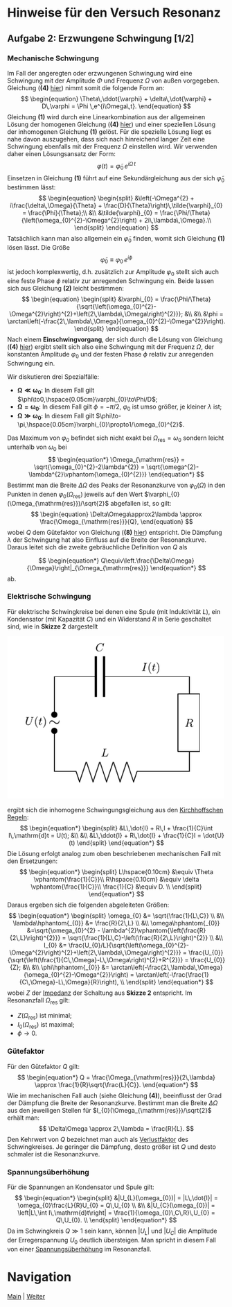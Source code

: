 # Hinweise für den Versuch Resonanz

## Aufgabe 2: Erzwungene Schwingung [1/2]

### Mechanische Schwingung

Im Fall der angeregten oder erzwungenen Schwingung wird eine Schwingung mit der Amplitude $\Phi$ und Frequenz $\Omega$ von außen vorgegeben. Gleichung (**(4)** [hier](https://git.scc.kit.edu/etp-lehre/p1-for-students/-/blob/main/Resonanz/doc/Hinweise-Aufgabe-1.md)) nimmt somit die folgende Form an: 
$$
\begin{equation}
\Theta\,\ddot{\varphi} + \delta\,\dot{\varphi} + D\,\varphi = \Phi \,e^{i\Omega\,t}.
\end{equation}
$$
Gleichung **(1)** wird durch eine Linearkombination aus der allgemeinen Lösung der homogenen Gleichung (**(4)** [hier](https://git.scc.kit.edu/etp-lehre/p1-for-students/-/blob/main/Resonanz/doc/Hinweise-Aufgabe-1.md)) und einer speziellen Lösung der inhomogenen Gleichung **(1)** gelöst. Für die spezielle Lösung liegt es nahe davon auszugehen, dass sich nach hinreichend langer Zeit eine Schwingung ebenfalls mit der Frequenz $\Omega$ einstellen wird. Wir verwenden daher einen Lösungsansatz der Form:
$$
\begin{equation*}
\varphi(t) = \tilde{\varphi}_{0}\,e^{i\Omega\,t}
\end{equation*}
$$
 Einsetzen in Gleichung **(1)** führt auf eine Sekundärgleichung aus der sich $\tilde{\varphi}_{0}$ bestimmen lässt:
$$
\begin{equation}
\begin{split}
&\left(-\Omega^{2} + i\frac{\delta\,\Omega}{\Theta} + \frac{D}{\Theta}\right)\,\tilde{\varphi}_{0} = \frac{\Phi}{\Theta};\\
&\\
&\tilde{\varphi}_{0} = \frac{\Phi/\Theta}{\left(\omega_{0}^{2}-\Omega^{2}\right) + 2i\,\lambda\,\Omega}.\\
\end{split}
\end{equation}
$$
Tatsächlich kann man also allgemein ein $\tilde{\varphi}_{0}$ finden, womit sich Gleichung **(1)** lösen lässt. Die Größe 
$$
\begin{equation*}
\tilde{\varphi}_{0} \equiv \varphi_{0}\,e^{i\phi}
\end{equation*}
$$
ist jedoch komplexwertig, d.h. zusätzlich zur Amplitude $\varphi_{0}$ stellt sich auch eine feste Phase $\phi$ relativ zur anregenden Schwingung ein. Beide lassen sich aus Gleichung **(2)** leicht bestimmen:
$$
\begin{equation}
\begin{split}
&\varphi_{0} = \frac{\Phi/\Theta}{\sqrt{\left(\omega_{0}^{2}-\Omega^{2}\right)^{2}+\left(2\,\lambda\,\Omega\right)^{2}}};
&\\
&\\
&\phi = \arctan\left(-\frac{2\,\lambda\,\Omega}{\omega_{0}^{2}-\Omega^{2}}\right).
\end{split}
\end{equation}
$$
Nach einem **Einschwingvorgang**, der sich durch die Lösung von Gleichung (**(4)** [hier](https://git.scc.kit.edu/etp-lehre/p1-for-students/-/blob/main/Resonanz/doc/Hinweise-Aufgabe-1.md)) ergibt stellt sich also eine Schwingung mit der Frequenz $\Omega$, der konstanten Amplitude $\varphi_{0}$ und der festen Phase $\phi$ relativ zur anregenden Schwingung ein. 

Wir diskutieren drei Spezialfälle:

- $\boldsymbol{\Omega\ll\omega_{0}}$: In diesem Fall gilt $\phi\to0,\hspace{0.05cm}\varphi_{0}\to\Phi/D$;
- $\boldsymbol{\Omega=\omega_{0}}$: In diesem Fall gilt $\phi=-\pi/2$, $\varphi_{0}$ ist umso größer, je kleiner $\lambda$ ist;
- $\boldsymbol{\Omega\gg\omega_{0}}$: In diesem Fall gilt $\phi\to-\pi,\hspace{0.05cm}\varphi_{0}\propto1/\omega_{0}^{2}$.

Das Maximum von $\varphi_{0}$ befindet sich nicht exakt bei $\Omega_{\mathrm{res}}=\omega_{0}$ sondern leicht unterhalb von $\omega_{0}$ bei
$$
\begin{equation*}
\Omega_{\mathrm{res}} = \sqrt{\omega_{0}^{2}-2\lambda^{2}} = \sqrt{\omega^{2}-\lambda^{2}\vphantom{\omega_{0}^{2}}}
\end{equation*}
$$
Bestimmt man die Breite $\Delta\Omega$ des Peaks der Resonanzkurve von $\varphi_{0}(\Omega)$ in den Punkten in denen $\varphi_{0}(\Omega_{\mathrm{res}})$ jeweils auf den Wert $\varphi_{0}(\Omega_{\mathrm{res}})/\sqrt{2}$ abgefallen ist, so gilt: 
$$
\begin{equation}
\Delta\Omega\approx2\lambda \approx \frac{\Omega_{\mathrm{res}}}{Q},
\end{equation}
$$
wobei $Q$ dem Gütefaktor von Gleichung (**(8)** [hier](https://git.scc.kit.edu/etp-lehre/p1-for-students/-/blob/main/Resonanz/doc/Hinweise-Aufgabe-1.md)) entspricht. Die Dämpfung $\lambda$ der Schwingung hat also Einfluss auf die Breite der Resonanzkurve. Daraus leitet sich die zweite gebräuchliche Definition von $Q$ als 

$$
\begin{equation*}
Q\equiv\left.\frac{\Delta\Omega}{\Omega}\right|_{\Omega_{\mathrm{res}}}
\end{equation*}
$$
ab. 

### Elektrische Schwingung

Für elektrische Schwingkreise bei denen eine Spule (mit Induktivität $L$), ein Kondensator (mit Kapazität $C$) und ein Widerstand $R$ in Serie geschaltet sind, wie in **Skizze 2** dargestellt

<img src="../figures/Schwingkreis.png" width="500" style="zoom:100%;" /> 

ergibt sich die inhomogene Schwingungsgleichung aus den [Kirchhoffschen Regeln](https://de.wikipedia.org/wiki/Kirchhoffsche_Regeln):
$$
\begin{equation*}
\begin{split}
&L\,\dot{I} + R\,I + \frac{1}{C}\int I\,\mathrm{d}t = U(t);
&\\
&\\
&L\,\ddot{I} + R\,\dot{I} + \frac{1}{C}I = \dot{U}(t)
\end{split}
\end{equation*}
$$
 Die Lösung erfolgt analog zum oben beschriebenen mechanischen Fall mit den Ersetzungen: 
$$
\begin{equation*}
\begin{split}
L\hspace{0.10cm} &\equiv \Theta \vphantom{\frac{1}{C}}\\
R\hspace{0.10cm} &\equiv \delta \vphantom{\frac{1}{C}}\\
\frac{1}{C} &\equiv D. \\
\end{split}
\end{equation*}
$$
  Daraus ergeben sich die folgenden abgeleiteten Größen: 
$$
\begin{equation*}
\begin{split}
\omega_{0} &= \sqrt{\frac{1}{L\,C}} \\
&\\
\lambda\hphantom{_{0}} &= \frac{R}{2\,L} \\
&\\
\omega\hphantom{_{0}} &=\sqrt{\omega_{0}^{2} - \lambda^{2}\vphantom{\left(\frac{R}{2\,L}\right)^{2}}} = \sqrt{\frac{1}{L\,C}-\left(\frac{R}{2\,L}\right)^{2}} \\
&\\
I_{0} &= \frac{U_{0}/L}{\sqrt{\left(\omega_{0}^{2}-\Omega^{2}\right)^{2}+\left(2\,\lambda\,\Omega\right)^{2}}} = \frac{U_{0}}{\sqrt{\left(\frac{1}{C\,\Omega}-L\,\Omega\right)^{2}+R^{2}}} = \frac{U_{0}}{Z};
&\\
&\\
\phi\hphantom{_{0}} &= \arctan\left(-\frac{2\,\lambda\,\Omega}{\omega_{0}^{2}-\Omega^{2}}\right) = \arctan\left(-\frac{\frac{1}{C\,\Omega}-L\,\Omega}{R}\right),
\\
\end{split}
\end{equation*}
$$
wobei $Z$ der [Impedanz](https://de.wikipedia.org/wiki/Elektrische_Impedanz) der Schaltung aus **Skizze 2** entspricht. Im Resonanzfall $\Omega_{\mathrm{res}}$ gilt: 

- $Z(\Omega_{\mathrm{res}})$ ist minimal; 
- $I_{0}(\Omega_{\mathrm{res}})$ ist maximal; 
- $\phi\to0$.

### Gütefaktor

Für den Gütefaktor $Q$ gilt: 
$$
\begin{equation*}
Q = \frac{\Omega_{\mathrm{res}}}{2\,\lambda} \approx \frac{1}{R}\sqrt{\frac{L}{C}}. 
\end{equation*}
$$
Wie im mechanischen Fall auch (siehe Gleichung **(4)**), beeinflusst der Grad der Dämpfung die Breite der Resonanzkurve. Bestimmt man die Breite $\Delta\Omega$ aus den jeweiligen Stellen für $I_{0}(\Omega_{\mathrm{res}})/\sqrt{2}$ erhält man: 
$$
\Delta\Omega \approx 2\,\lambda = \frac{R}{L}.
$$
Den Kehrwert von $Q$ bezeichnet man auch als [Verlustfaktor](https://de.wikipedia.org/wiki/Verlustfaktor) des Schwingkreises. Je geringer die Dämpfung, desto größer ist $Q$ und desto schmaler ist die Resonanzkurve. 

### Spannungsüberhöhung

Für die Spannungen an Kondensator und Spule gilt: 
$$
\begin{equation*}
\begin{split}
&|U_{L}(\omega_{0})| = |L\,\dot{I}| = \omega_{0}\frac{L}{R}U_{0} = Q\,U_{0} \\
&\\
&|U_{C}(\omega_{0})| = \left|L\,\int I\,\mathrm{d}t\right| = \frac{1}{\omega_{0}\,C\,R}\,U_{0} = Q\,U_{0}. \\
\end{split}
\end{equation*}
$$
Da im Schwingkreis $Q\gg1$ sein kann, können $|U_{L}|$ und $|U_{C}|$ die Amplitude der Erregerspannung $U_{0}$ deutlich übersteigen. Man spricht in diesem Fall von einer [Spannungsüberhöhung](https://de.wikipedia.org/wiki/Spannungs%C3%BCberh%C3%B6hung) im Resonanzfall. 

# Navigation

[Main](https://gitlab.kit.edu/kit/etp-lehre/p1-praktikum/students/-/tree/main/Resonanz) | [Weiter](https://gitlab.kit.edu/kit/etp-lehre/p1-praktikum/students/-/blob/main/Resonanz/doc/Hinweise-Aufgabe-2-a.md)
